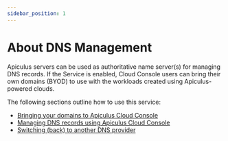 ```yaml
---
sidebar_position: 1
---
```

# About DNS Management

Apiculus servers can be used as authoritative name server(s) for managing DNS records. If the Service is enabled, Cloud Console users can bring their own domains (BYOD) to use with the workloads created using Apiculus-powered clouds.

The following sections outline how to use this service:

- [Bringing your domains to Apiculus Cloud Console](LinkingDomainstoApiculusCloudConsole.md)
- [Managing DNS records using Apiculus Cloud Console](ManagingDNSRecords.md)
- [Switching (back) to another DNS provider](SwitchingtoAnotherDNSProvider.md)



